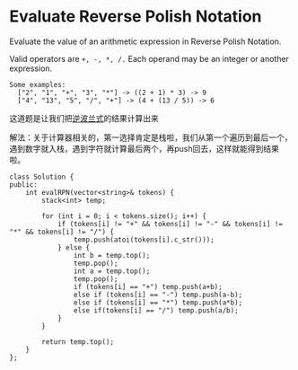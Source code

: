 Evaluate Reverse Polish Notation
======
Evaluate the value of an arithmetic expression in Reverse Polish Notation.

Valid operators are `+, -, *, /.` Each operand may be an integer or another expression.
```
Some examples:
  ["2", "1", "+", "3", "*"] -> ((2 + 1) * 3) -> 9
  ["4", "13", "5", "/", "+"] -> (4 + (13 / 5)) -> 6
```

这道题是让我们把[逆波兰式](http://baike.baidu.com/link?url=McQ_qEs45SyZhSOgRbu5q6zLHfteKe70S-OcuPX173Cm5vl8jSevn93bbdQMCSBL9TQcmz3XYQltHy1igpyzgFynxBpCEbeahfLm0mWd23Ih5eJ2AgvYJvRT37XIuak6)的结果计算出来

解法：关于计算器相关的，第一选择肯定是栈啦，我们从第一个遍历到最后一个，遇到数字就入栈，遇到字符就计算最后两个，再push回去，这样就能得到结果啦。

```
class Solution {
public:
    int evalRPN(vector<string>& tokens) {
        stack<int> temp;

        for (int i = 0; i < tokens.size(); i++) {
            if (tokens[i] != "+" && tokens[i] != "-" && tokens[i] != "*" && tokens[i] != "/") {
                temp.push(atoi(tokens[i].c_str()));
            } else {
                int b = temp.top();
                temp.pop();
                int a = temp.top();
                temp.pop();
                if (tokens[i] == "+") temp.push(a+b);
                else if (tokens[i] == "-") temp.push(a-b);
                else if (tokens[i] == "*") temp.push(a*b);
                else if(tokens[i] == "/") temp.push(a/b);
            }
        }

        return temp.top();
    }
};
```
